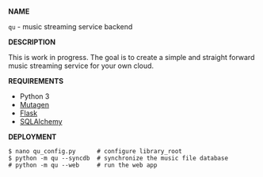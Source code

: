 __NAME__

`qu` - music streaming service backend

__DESCRIPTION__

This is work in progress. The goal is to create a simple and
straight forward music streaming service for your own cloud.

__REQUIREMENTS__

* Python 3
* [Mutagen](https://github.com/quodlibet/mutagen)
* [Flask](http://flask.pocoo.org/)
* [SQLAlchemy](http://www.sqlalchemy.org/)

__DEPLOYMENT__

    $ nano qu_config.py      # configure library_root
    $ python -m qu --syncdb  # synchronize the music file database
    # python -m qu --web     # run the web app
